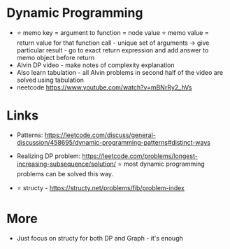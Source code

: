 # Dynamic Programming

- ⭐️ memo key = argument to function = node value
  ⭐️ memo value = return value for that function call - unique set of arguments -> give particular result - go to exact return expression and add answer to memo object before return
- Alvin DP video - make notes of complexity explanation
- Also learn tabulation - all Alvin problems in second half of the video are solved using tabulation
- neetcode https://www.youtube.com/watch?v=mBNrRy2_hVs

# Links

- Patterns: https://leetcode.com/discuss/general-discussion/458695/dynamic-programming-patterns#distinct-ways
- Realizing DP problem: https://leetcode.com/problems/longest-increasing-subsequence/solution/
  ⭐️ most dynamic programming problems can be solved this way.

- ⭐️ structy - https://structy.net/problems/fib/problem-index

# More

- Just focus on structy for both DP and Graph - it's enough
